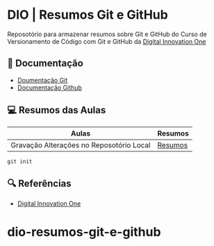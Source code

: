 
# DIO | Resumos Git e GitHub

Reposotório para armazenar resumos sobre Git e GitHub do Curso de Versionamento de Código com Git e GitHub da [Digital Innovation One](https://web.dio.me)

## 📑 Documentação 
- [Doumentação Git](https://git-scm.com/docs/git/pt_BR)
- [Documentação Github](https://docs.github.com/pt/get-started)

## 💻 Resumos das Aulas 

| Aulas | Resumos |
|-------|---------|
|Gravação Alterações no Reposotório Local | [Resumos]()


```
git init
```

## 🔍 Referências
- [Digital Innovation One](https://web.dio.me)
# dio-resumos-git-e-github

